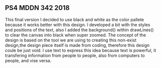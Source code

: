 ## PS4 MDDN 342 2018

This final version I decided to use black and white as the color pallete because it works better with this design. I developed a bit with the styles and positions of the text, also I added the background() within drawLines() to clear the canvas into black when super zoomed. The concept of the design is based on the tool we are using to creating this non-exist design,the design piece itself is made from coding, therefore this design coule be just void. I use text to express this idea because text is powerful, it transfering information from people to people, also from computers to people, and vise versa.